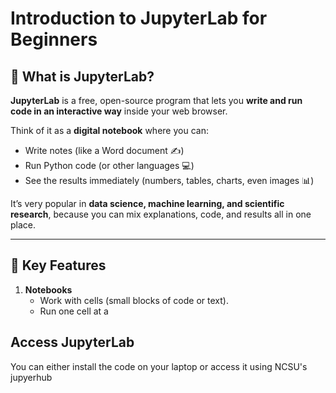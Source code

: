 
# Introduction to JupyterLab for Beginners

## 🌟 What is JupyterLab?

**JupyterLab** is a free, open-source program that lets you **write and run code in an interactive way** inside your web browser.  

Think of it as a **digital notebook** where you can:
- Write notes (like a Word document ✍️)
- Run Python code (or other languages 💻)
- See the results immediately (numbers, tables, charts, even images 📊)

It’s very popular in **data science, machine learning, and scientific research**, because you can mix explanations, code, and results all in one place.

---

## 🔑 Key Features

1. **Notebooks**  
   - Work with cells (small blocks of code or text).  
   - Run one cell at a


## Access JupyterLab

You can either install the code on your laptop or access it using NCSU's jupyerhub
